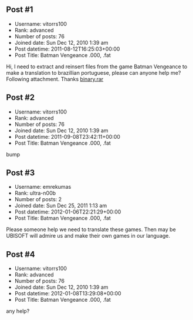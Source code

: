 ## Post #1
- Username: vitorrs100
- Rank: advanced
- Number of posts: 76
- Joined date: Sun Dec 12, 2010 1:39 am
- Post datetime: 2011-08-12T16:25:03+00:00
- Post Title: Batman Vengeance .000, .fat

Hi, I need to extract and reinsert files from the game Batman Vengeance to make a translation to brazillian portuguese, please can anyone help me? Following attachment. Thanks
[binary.rar](https://xentaxbackup.github.io/file/4619_binary.rar)
## Post #2
- Username: vitorrs100
- Rank: advanced
- Number of posts: 76
- Joined date: Sun Dec 12, 2010 1:39 am
- Post datetime: 2011-09-08T23:42:11+00:00
- Post Title: Batman Vengeance .000, .fat

bump
## Post #3
- Username: emrekumas
- Rank: ultra-n00b
- Number of posts: 2
- Joined date: Sun Dec 25, 2011 1:13 am
- Post datetime: 2012-01-06T22:21:29+00:00
- Post Title: Batman Vengeance .000, .fat

Please someone help we need to translate these games. Then may be UBISOFT will admire us and make their own games in our language.
## Post #4
- Username: vitorrs100
- Rank: advanced
- Number of posts: 76
- Joined date: Sun Dec 12, 2010 1:39 am
- Post datetime: 2012-01-08T13:29:08+00:00
- Post Title: Batman Vengeance .000, .fat

any help?
